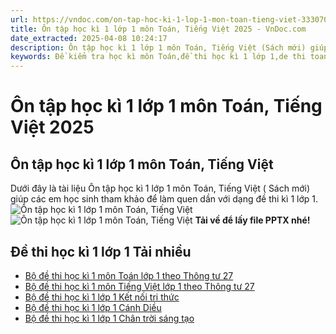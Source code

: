 ```yaml
---
url: https://vndoc.com/on-tap-hoc-ki-1-lop-1-mon-toan-tieng-viet-333070
title: Ôn tập học kì 1 lớp 1 môn Toán, Tiếng Việt 2025 - VnDoc.com
date_extracted: 2025-04-08 10:24:17
description: Ôn tập học kì 1 lớp 1 môn Toán, Tiếng Việt (Sách mới) giúp các em học sinh tham khảo để làm quen dần với dạng đề thi, qua đó các em sẽ có thêm kiến thức để làm bài thi tốt hơn.
keywords: Đề kiểm tra học kì môn Toán,đề thi học kì 1 lớp 1,de thi toan lop 1 hoc ki 1,đề thi toán lớp 1 học kì 1,đề kiểm tra học kì 1 lớp 1,Đề thi học kì 1 lớp 1 môn Toán,Đề thi học kì 1 lớp 1 môn Tiếng Việt
---
```


# Ôn tập học kì 1 lớp 1 môn Toán, Tiếng Việt 2025
## **Ôn tập học kì 1 lớp 1 môn Toán, Tiếng Việt**
Dưới đây là tài liệu Ôn tập học kì 1 lớp 1 môn Toán, Tiếng Việt \( Sách mới\) giúp các em học sinh tham khảo để làm quen dần với dạng đề thi kì 1 lớp 1.
![Ôn tập học kì 1 lớp 1 môn Toán, Tiếng Việt](https://i.vdoc.vn/data/image/2024/12/17/toan-1-11zon.png)
![Ôn tập học kì 1 lớp 1 môn Toán, Tiếng Việt](https://i.vdoc.vn/data/image/2024/12/17/toan-2-11zon.png)
**Tải về để lấy file PPTX nhé\!**
## **Đề thi học kì 1 lớp 1 Tải nhiều**
  * [Bộ đề thi học kì 1 môn Toán lớp 1 theo Thông tư 27](<https://vndoc.com/tuyen-tap-30-de-thi-hoc-ki-1-mon-toan-lop-1-159604>)
  * [Bộ đề thi học kì 1 môn Tiếng Việt lớp 1 theo Thông tư 27](<https://vndoc.com/bo-de-thi-hoc-ki-1-lop-1-mon-tieng-viet-nam-2023-2024-103335>)
  * [Bộ đề thi học kì 1 lớp 1 Kết nối tri thức](<https://vndoc.com/bo-20-de-thi-hoc-ki-1-lop-1-nam-2023-2024-ket-noi-tri-thuc-224103>)
  * [Bộ đề thi học kì 1 lớp 1 Cánh Diều](<https://vndoc.com/bo-18-de-thi-hoc-ki-1-lop-1-nam-2023-2024-canh-dieu-224098>)
  * [Bộ đề thi học kì 1 lớp 1 Chân trời sáng tạo](<https://vndoc.com/bo-de-thi-hoc-ki-1-lop-1-nam-2020-2021-sach-chan-troi-sang-tao-day-du-cac-mon-224564>)

